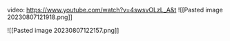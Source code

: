 
video: https://www.youtube.com/watch?v=4swsvOLzL_A&t
![[Pasted image 20230807121918.png]]

![[Pasted image 20230807122157.png]]

